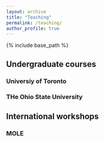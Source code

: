 ```yaml
---
layout: archive
title: "Teaching"
permalink: /teaching/
author_profile: true
---
```


{% include base_path %}

## Undergraduate courses

### Universiy of Toronto

### THe Ohio State University


## International workshops

### MOLE


## 

